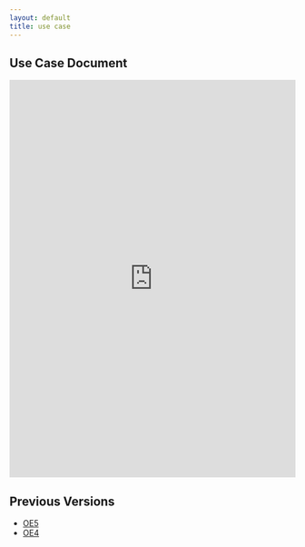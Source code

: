 ```yaml
---
layout: default
title: use case
---
```


## Use Case Document
<iframe src="https://docs.google.com/document/d/e/2PACX-1vT_IIfxNyz3MZjfaRNbW45gRsXGJOy3kDDchVbwou09jcxra1hdu0z3i69FxiEimg/pub" style="width: 100%;height: 700px;border: none;"></iframe>

## Previous Versions

- [OE5](https://drive.google.com/file/d/11lf2qolf8Jh8O085rQvW6b5HoMzFt5Pi/view?usp=sharing)
- [OE4](https://docs.google.com/document/d/1yXVv-dRVzPCL4tlbLGnbtRuUfFURZREIovIbLcUczLY/edit?usp=sharing)
